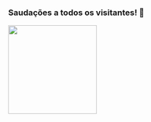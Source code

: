 ### Saudações a todos os visitantes! 👋

<!--
**scarneiromarcelo/scarneiromarcelo** is a ✨ _special_ ✨ repository because its `README.md` (this file) appears on your GitHub profile.


-->

<div align="left">
  <a href="https://github.com/scarneiromarcelo">
  
  <img height="180em" src="https://github-readme-stats.vercel.app/api/top-langs/?username=scarneiromarcelo&layout=compact&langs_count=7&theme=dark"/>
       
</div>
  

  
  
  
